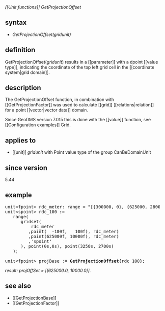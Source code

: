 *[[Unit functions]] GetProjectionOffset*

## syntax

- *GetProjectionOffset(*gridunit*)*

## definition

GetProjectionOffset(*gridunit*) results in a [[parameter]] with a dpoint [[value type]], indicating the coordinate of the top left grid cell in the [[coordinate system|grid domain]].

## description

The GetProjectionOffset function, in combination with [[GetProjectionFactor]] was used to calculate [[grid]] [[relations|relation]] for a point [[vector|vector data]] domain.

Since GeoDMS version 7.015 this is done with the [[value]] function, see [[Configuration examples]] Grid.

## applies to

- [[unit]] *gridunit* with Point value type of the group CanBeDomainUnit

## since version

5.44

## example

<pre>
unit&lt;fpoint&gt; rdc_meter: range = "[{300000, 0}, {625000, 280000})";
unit&lt;spoint&gt; rdc_100 :=
   range(
      gridset(
          rdc_meter
         ,point(  -100f,   100f), rdc_meter)
         ,point(625000f, 10000f), rdc_meter)
         ,'spoint'
      ), point(0s,0s), point(3250s, 2700s)
   );

unit&lt;fpoint&gt; projBase := <B>GetProjectionOffset(</B>rdc_100<B>)</B>;
</pre>

*result: projOffSet = [(625000.0, 10000.0)]*.

## see also

- [[GetProjectionBase]]
- [[GetProjectionFactor]]